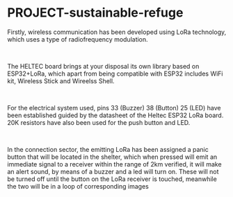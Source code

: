# PROJECT-sustainable-refuge
<p>Firstly, wireless communication has been developed using LoRa technology, which uses a type of radiofrequency modulation. </p>
<br>
<p>The HELTEC board brings at your disposal its own library based on ESP32+LoRa, which apart from being compatible with ESP32 includes WiFi kit, Wireless Stick and Wireelss Shell.</p>
<br>
<p>For the electrical system used, pins 33 (Buzzer) 38 (Button) 25 (LED) have been established guided by the datasheet of the Heltec ESP32 LoRa board. 20K resistors have also been used for the push button and LED. </p>
<br>
<p>In the connection sector, the emitting LoRa has been assigned a panic button that will be located in the shelter, which when pressed will emit an immediate signal to a receiver within the range of 2km verified, it will make an alert sound, by means of a buzzer and a led will turn on. These will not be turned off until the button on the LoRa receiver is touched, meanwhile the two will be in a loop of corresponding images </p>
